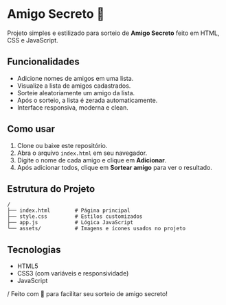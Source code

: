 # Amigo Secreto 🎁

Projeto simples e estilizado para sorteio de **Amigo Secreto** feito em HTML, CSS e JavaScript.

## Funcionalidades

- Adicione nomes de amigos em uma lista.
- Visualize a lista de amigos cadastrados.
- Sorteie aleatoriamente um amigo da lista.
- Após o sorteio, a lista é zerada automaticamente.
- Interface responsiva, moderna e clean.

## Como usar

1. Clone ou baixe este repositório.
2. Abra o arquivo `index.html` em seu navegador.
3. Digite o nome de cada amigo e clique em **Adicionar**.
4. Após adicionar todos, clique em **Sortear amigo** para ver o resultado.

## Estrutura do Projeto

```
/
├── index.html        # Página principal
├── style.css         # Estilos customizados
├── app.js            # Lógica JavaScript
└── assets/           # Imagens e ícones usados no projeto
```

## Tecnologias

- HTML5
- CSS3 (com variáveis e responsividade)
- JavaScript 

/
Feito com 💙 para facilitar seu sorteio de amigo secreto!
